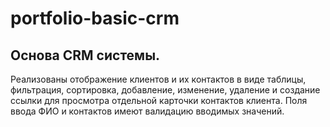 # portfolio-basic-crm

## Основа CRM системы.
Реализованы отображение клиентов и их контактов в виде таблицы, фильтрация, сортировка, добавление, изменение, удаление и создание ссылки для просмотра отдельной карточки контактов клиента. Поля ввода ФИО и контактов имеют валидацию вводимых значений.
